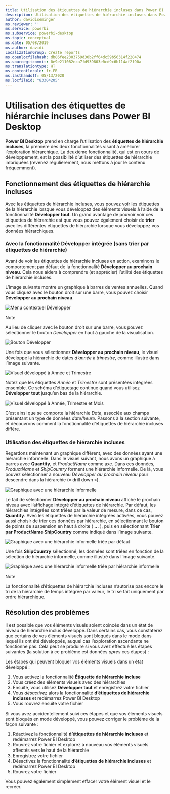 ```yaml
---
title: Utilisation des étiquettes de hiérarchie incluses dans Power BI Desktop
description: Utilisation des étiquettes de hiérarchie incluses dans Power BI Desktop
author: davidiseminger
ms.reviewer: ''
ms.service: powerbi
ms.subservice: powerbi-desktop
ms.topic: conceptual
ms.date: 05/08/2019
ms.author: davidi
LocalizationGroup: Create reports
ms.openlocfilehash: db86fee2303759d30b2ff64dc59b56314f220474
ms.sourcegitcommit: 0e9e211082eca7fd939803e0cd9c6b114af2f90a
ms.translationtype: HT
ms.contentlocale: fr-FR
ms.lasthandoff: 05/13/2020
ms.locfileid: "83304205"
---
```

# <a name="use-inline-hierarchy-labels-in-power-bi-desktop"></a>Utilisation des étiquettes de hiérarchie incluses dans Power BI Desktop
**Power BI Desktop** prend en charge l’utilisation des **étiquettes de hiérarchie incluses**, la première des deux fonctionnalités visant à améliorer l’exploration hiérarchique. La deuxième fonctionnalité, qui est en cours de développement, est la possibilité d’utiliser des étiquettes de hiérarchie imbriquées (revenez régulièrement, nous mettons à jour le contenu fréquemment).   

## <a name="how-inline-hierarchy-labels-work"></a>Fonctionnement des étiquettes de hiérarchie incluses
Avec les étiquettes de hiérarchie incluses, vous pouvez voir les étiquettes de la hiérarchie lorsque vous développez des éléments visuels à l’aide de la fonctionnalité **Développer tout**. Un grand avantage de pouvoir voir ces étiquettes de hiérarchie est que vous pouvez également choisir de **trier** avec les différentes étiquettes de hiérarchie lorsque vous développez vos données hiérarchiques.

### <a name="using-the-built-in-expand-feature-without-sorting-by-hierarchy-labels"></a>Avec la fonctionnalité Développer intégrée (sans trier par étiquettes de hiérarchie)
Avant de voir les étiquettes de hiérarchie incluses en action, examinons le comportement par défaut de la fonctionnalité **Développer au prochain niveau**. Cela nous aidera à comprendre (et apprécier) l’utilité des étiquettes de hiérarchie incluses.

L’image suivante montre un graphique à barres de ventes annuelles. Quand vous cliquez avec le bouton droit sur une barre, vous pouvez choisir **Développer au prochain niveau**.

![Menu contextuel Développer](media/desktop-inline-hierarchy-labels/desktop-inline-hierarchy-labels-menu.png)

> [!NOTE]
> Au lieu de cliquer avec le bouton droit sur une barre, vous pouvez sélectionner le bouton *Développer* en haut à gauche de la visualisation.

  ![Bouton Développer](media/desktop-inline-hierarchy-labels/desktop-inline-hierarchy-labels-expand-button-finger.png)


Une fois que vous sélectionnez **Développer au prochain niveau**, le visuel développe la hiérarchie de dates *d’année* à *trimestre*, comme illustré dans l’image suivante.

![Visuel développé à Année et Trimestre](media/desktop-inline-hierarchy-labels/desktop-inline-hierarchy-labels-qty-year-quarter.png)

Notez que les étiquettes *Année* et *Trimestre* sont présentées intégrées ensemble. Ce schéma d’étiquetage continue quand vous utilisez **Développer tout** jusqu’en bas de la hiérarchie.

![Visuel développé à Année, Trimestre et Mois](media/desktop-inline-hierarchy-labels/desktop-inline-hierarchy-labels-qty-year-quarter-month.png)

C’est ainsi que se comporte la hiérarchie *Date*, associée aux champs présentant un type de données *date/heure*. Passons à la section suivante, et découvrons comment la fonctionnalité d’étiquettes de hiérarchie incluses diffère.

### <a name="using-inline-hierarchy-labels"></a>Utilisation des étiquettes de hiérarchie incluses
Regardons maintenant un graphique différent, avec des données ayant une hiérarchie informelle. Dans le visuel suivant, nous avons un graphique à barres avec **Quantity**, et *ProductName* comme axe. Dans ces données, *ProductName* et *ShipCountry* forment une hiérarchie informelle. De là, vous pouvez sélectionner à nouveau *Développer au prochain niveau* pour descendre dans la hiérarchie (« drill down »).

![Graphique avec une hiérarchie informelle](media/desktop-inline-hierarchy-labels/desktop-inline-hierarchy-labels-informal-top-expand.png)

Le fait de sélectionner **Développer au prochain niveau** affiche le prochain niveau avec l’affichage intégré d’étiquettes de hiérarchie. Par défaut, les hiérarchies intégrées sont triées par la valeur de mesure, dans ce cas, **Quantity**. Avec les étiquettes de hiérarchie intégrées activées, vous pouvez aussi choisir de trier ces données par hiérarchie, en sélectionnant le bouton de points de suspension en haut à droite ( **...** ), puis en sélectionnant **Trier par ProductName ShipCountry** comme indiqué dans l’image suivante.

![Graphique avec une hiérarchie informelle triée par défaut](media/desktop-inline-hierarchy-labels/desktop-inline-hierarchy-labels-informal-sort-quantity.png)

Une fois **ShipCountry** sélectionné, les données sont triées en fonction de la sélection de hiérarchie informelle, comme illustré dans l’image suivante.

![Graphique avec une hiérarchie informelle triée par hiérarchie informelle](media/desktop-inline-hierarchy-labels/desktop-inline-hierarchy-labels-informal-sorted.png)

> [!NOTE]
> La fonctionnalité d’étiquettes de hiérarchie incluses n’autorise pas encore le tri de la hiérarchie de temps intégrée par valeur, le tri se fait uniquement par ordre hiérarchique.
> 
> 

## <a name="troubleshooting"></a>Résolution des problèmes
Il est possible que vos éléments visuels soient coincés dans un état de niveau de hiérarchie inclus développé. Dans certains cas, vous constaterez que certains de vos éléments visuels sont bloqués dans le mode dans lequel ils ont été développés, auquel cas l’exploration ascendante ne fonctionne pas. Cela peut se produire si vous avez effectué les étapes suivantes (la solution à ce problème est données *après* ces étapes) :

Les étapes qui peuvent bloquer vos éléments visuels dans un état développé :

1. Vous activez la fonctionnalité **Étiquette de hiérarchie incluse**
2. Vous créez des éléments visuels avec des hiérarchies
3. Ensuite, vous utilisez **Développer tout** et enregistrez votre fichier
4. Vous *désactivez* alors la fonctionnalité **d’étiquettes de hiérarchie incluses** et redémarrez Power BI Desktop
5. Vous rouvrez ensuite votre fichier

Si vous avez accidentellement suivi ces étapes et que vos éléments visuels sont bloqués en mode développé, vous pouvez corriger le problème de la façon suivante :

1. Réactivez la fonctionnalité **d’étiquettes de hiérarchie incluses** et redémarrez Power BI Desktop
2. Rouvrez votre fichier et explorez à nouveau vos éléments visuels affectés vers le haut de la hiérarchie
3. Enregistrez votre fichier
4. Désactivez la fonctionnalité **d’étiquettes de hiérarchie incluses** et redémarrez Power BI Desktop
5. Rouvrez votre fichier

Vous pouvez également simplement effacer votre élément visuel et le recréer.

